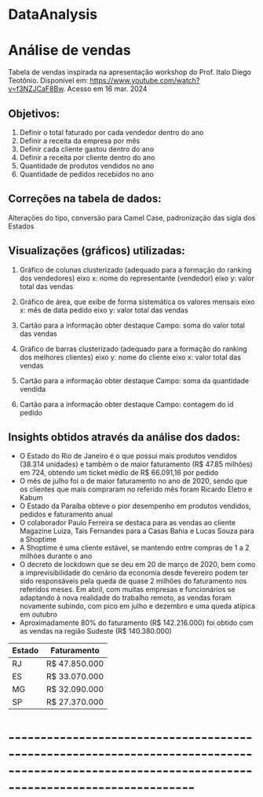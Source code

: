 # DataAnalysis


# Análise de vendas

Tabela de vendas inspirada na apresentação workshop do Prof. Italo Diego Teotônio.
Disponível em: <https://www.youtube.com/watch?v=f3NZJCaF8Bw>. Acesso em 16 mar. 2024


## Objetivos:

1. Definir o total faturado por cada vendedor dentro do ano
2. Definir a receita da empresa por mês
3. Definir cada cliente gastou dentro do ano
4. Definir a receita por cliente dentro do ano
5. Quantidade de produtos vendidos no ano
6. Quantidade de pedidos recebidos no ano

## Correções na tabela de dados:
Alterações do tipo, conversão para Camel Case, padronização das sigla dos Estados

## Visualizações (gráficos) utilizadas:

1. Gráfico de colunas clusterizado (adequado para a formação do ranking dos vendedores)
eixo x: nome do representante (vendedor)
eixo y: valor total das vendas

2. Gráfico de área, que exibe de forma sistemática os valores mensais
eixo x: mês de data pedido
eixo y: valor total das vendas


3. Cartão para a informação obter destaque
Campo: soma do valor total das vendas

4. Gráfico de barras clusterizado (adequado para a formação do ranking dos melhores clientes)
eixo y: nome do cliente
eixo x: valor total das vendas


5. Cartão para a informação obter destaque
Campo: soma da quantidade vendida


5. Cartão para a informação obter destaque
Campo: contagem do id pedido

## Insights obtidos através da análise dos dados:
- O Estado do Rio de Janeiro é o que possui mais produtos vendidos (38.314 unidades) e também o de maior faturamento (R$ 47.85 milhões) em 724, obtendo um ticket médio de R$ 66.091,16 por pedido
- O mês de julho foi o de maior faturamento no ano de 2020, sendo que os clientes que mais compraram no referido mês foram Ricardo Eletro e Kabum
- O Estado da Paraíba obteve o pior desempenho em produtos vendidos, pedidos e faturamento anual
- O colaborador Paulo Ferreira se destaca para as vendas ao cliente Magazine Luiza, Tais Fernandes para a Casas Bahia e Lucas Souza para a Shoptime
- A Shoptime é uma cliente estável, se mantendo entre compras de 1 a 2 milhões durante o ano
- O decreto de lockdown que se deu em 20 de março de 2020, bem como a imprevisibilidade do cenário da economia desde fevereiro podem ter sido responsáveis pela queda de quase 2 milhões do faturamento nos referidos meses. Em abril, com muitas empresas e funcionários se adaptando à nova realidade do trabalho remoto, as vendas foram novamente subindo, com pico em julho e dezembro e uma queda atípica em outubro
- Aproximadamente 80% do faturamento (R$ 142.216.000) foi obtido com as vendas na região Sudeste (R$ 140.380.000)

|Estado| Faturamento|
|-----| -----------|
|RJ |R$ 47.850.000 |
|ES |R$ 33.070.000 |
|MG | R$ 32.090.000 |
|SP | R$ 27.370.000 |


# -----------------------------------------------------------------------------------------------------------------------------------------------
